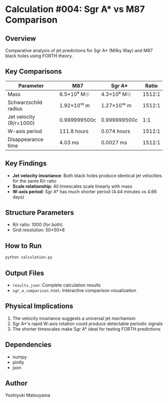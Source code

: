 # Calculation #004: Sgr A* vs M87 Comparison

## Overview

Comparative analysis of jet predictions for Sgr A* (Milky Way) and M87 black holes using FORTH theory.

## Key Comparisons

| Parameter | M87 | Sgr A* | Ratio |
|-----------|-----|---------|-------|
| Mass | 6.5×10⁹ M☉ | 4.3×10⁶ M☉ | 1512:1 |
| Schwarzschild radius | 1.92×10¹³ m | 1.27×10¹⁰ m | 1512:1 |
| Jet velocity (R/r=1000) | 0.999999500c | 0.999999500c | 1:1 |
| W-axis period | 111.8 hours | 0.074 hours | 1512:1 |
| Disappearance time | 4.03 ms | 0.0027 ms | 1512:1 |

## Key Findings

- **Jet velocity invariance**: Both black holes produce identical jet velocities for the same R/r ratio
- **Scale relationship**: All timescales scale linearly with mass
- **W-axis period**: Sgr A* has much shorter period (4.44 minutes vs 4.66 days)

## Structure Parameters

- R/r ratio: 1000 (for both)
- Grid resolution: 50×50×8

## How to Run

```bash
python calculation.py
```

## Output Files

- `results.json`: Complete calculation results
- `sgr_a_comparison.html`: Interactive comparison visualization

## Physical Implications

1. The velocity invariance suggests a universal jet mechanism
2. Sgr A*'s rapid W-axis rotation could produce detectable periodic signals
3. The shorter timescales make Sgr A* ideal for testing FORTH predictions

## Dependencies

- numpy
- plotly
- json

## Author

Yoshiyuki Matsuyama